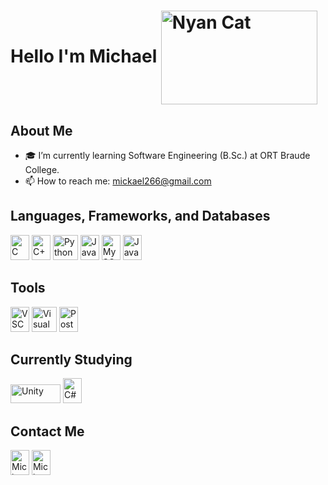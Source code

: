 # Hello I'm Michael    <img src="https://www.icegif.com/wp-content/uploads/2023/02/icegif-519.gif" alt="Nyan Cat" width="250" height="150" style="vertical-align:middle">
## About Me  

- 🎓 I’m currently learning Software Engineering (B.Sc.) at ORT Braude College.   
- 📫 How to reach me: [mickael266@gmail.com](mickael266@gmail.com)
## Languages, Frameworks, and Databases

<p align="left">
  <img src="https://user-images.githubusercontent.com/66797449/179549890-f7bbf94b-a6f3-4125-b324-43e01beec02f.svg" alt="C" width="30" height="40">
  <img src="https://user-images.githubusercontent.com/66797449/179550472-43c66040-678d-43f6-9b23-a29f922edeff.svg" alt="C++" width="30" height="40">
    <img src="https://user-images.githubusercontent.com/88554020/227542952-2560b52f-7089-4b88-9603-263f8dd35215.png" alt="Python" width="40" height="40">
  
  <img src="https://user-images.githubusercontent.com/66797449/179539867-f24505fc-5848-4c23-b47b-78475851aec2.svg" alt="Java" width="30" height="40">
  <img src="https://user-images.githubusercontent.com/66797449/179539964-66b7b78f-3d63-493a-9bdd-6b048f7faaac.svg" alt="MySQL" width="30" height="40">
  <img src="https://user-images.githubusercontent.com/66797449/179608597-7d07727b-ec72-49ee-9d57-793d364dabfe.svg" alt="JavaScript" width="30" height="40">
</p>

## Tools

<p align="left">
  <img src="https://user-images.githubusercontent.com/66797449/179543596-33e3c002-5aed-42ca-89c4-77f58ac0536c.svg" alt="VSCode" width="30" height="40">
  <img src="https://user-images.githubusercontent.com/88554020/227542087-4ade5db7-3111-442a-a36a-e4acc997e837.png" alt="Visual Studio" width="40" height="40">
  <img src="https://upload.wikimedia.org/wikipedia/commons/1/1d/PyCharm_Icon.svg" alt="Postman" width="30" height="40">
  

## Currently Studying

<p align="left">
  <img src="https://s26.q4cdn.com/977690160/files/design/U_Logo_White_RGB.png" alt="Unity" width="80" height="30">
  <img src="https://user-images.githubusercontent.com/88554020/227545689-e1ac80db-d085-4725-87b8-76b2d1263a50.svg" alt="C#" width="30" height="40">
  
</p>

## Contact Me

<p align="left">
  <a href="https://www.linkedin.com/in/michaelmalka/" target="_blank"><img src="https://user-images.githubusercontent.com/66797449/179542406-6a84f1d9-8cc8-400b-9f5a-918e104fdce0.svg" alt="Michael's Linkedin" width="30" height="40"></a>
  <a href="mailto:mickael266@gmail.com"><img src="https://user-images.githubusercontent.com/66797449/179540482-19c0a1b3-1dc0-4a52-afc9-3491a859bd2d.svg" alt="Michael's Mail" width="30" height="40"></a>
</p>
